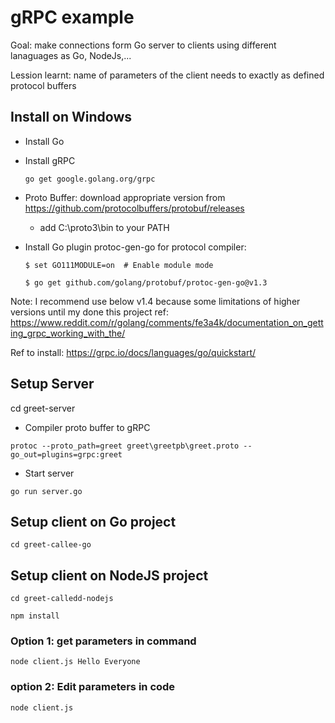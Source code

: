 # gRPC example 

Goal: make connections form Go server to clients using different lanaguages as Go, NodeJs,...

Lession learnt: name of parameters of the client needs to exactly as defined protocol buffers 

## Install on Windows

- Install Go

- Install gRPC 

    `go get google.golang.org/grpc`

- Proto Buffer: download appropriate version from https://github.com/protocolbuffers/protobuf/releases

    - add C:\proto3\bin to your PATH

- Install Go plugin protoc-gen-go for protocol compiler:

    `$ set GO111MODULE=on  # Enable module mode`

    `$ go get github.com/golang/protobuf/protoc-gen-go@v1.3`

Note: I recommend use below v1.4 because some limitations of higher versions until my done this project
ref: https://www.reddit.com/r/golang/comments/fe3a4k/documentation_on_getting_grpc_working_with_the/

Ref to install: https://grpc.io/docs/languages/go/quickstart/

## Setup Server

cd greet-server

- Compiler proto buffer to gRPC 

`protoc --proto_path=greet greet\greetpb\greet.proto --go_out=plugins=grpc:greet`

- Start server

`go run server.go`

## Setup client on Go project
`cd greet-callee-go`

## Setup client on NodeJS project
`cd greet-calledd-nodejs`

`npm install`

### Option 1: get parameters in command

`node client.js Hello Everyone`

### option 2: Edit parameters in code

`node client.js`

